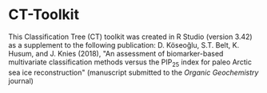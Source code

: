 # CT-Toolkit
This Classification Tree (CT) toolkit was created in R Studio (version 3.42) as a supplement to the following publication: 
D. Köseoğlu, S.T. Belt, K. Husum, and J. Knies (2018), "An assessment of biomarker-based multivariate classification methods versus the PIP<sub>25</sub> index for paleo Arctic sea ice reconstruction" (manuscript submitted to the <i>Organic Geochemistry</i> journal)
